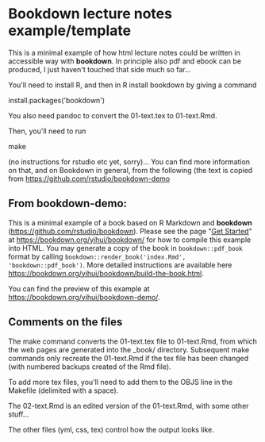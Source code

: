 # Bookdown lecture notes example/template
This is a minimal example of how html lecture notes could be written in accessible way with **bookdown**. In principle also pdf and ebook can be produced, I just haven't touched that side much so far...

You'll need to install R, and then in R install bookdown by giving a command

install.packages('bookdown')

You also need pandoc to convert the 01-text.tex to 01-text.Rmd.

Then, you'll need to run 

make

(no instructions for rstudio etc yet, sorry)... You can find more information on that, and on Bookdown in general, from the following (the text is copied from https://github.com/rstudio/bookdown-demo

## From bookdown-demo:

This is a minimal example of a book based on R Markdown and **bookdown** (https://github.com/rstudio/bookdown). Please see the page "[Get Started](https://bookdown.org/yihui/bookdown/get-started.html)" at https://bookdown.org/yihui/bookdown/ for how to compile this example into HTML. You may generate a copy of the book in `bookdown::pdf_book` format by calling `bookdown::render_book('index.Rmd', 'bookdown::pdf_book')`. More detailed instructions are available here https://bookdown.org/yihui/bookdown/build-the-book.html.

You can find the preview of this example at https://bookdown.org/yihui/bookdown-demo/.


## Comments on the files

The make command converts the 01-text.tex file to 01-text.Rmd, from which the web pages are generated into the \_book/ directory. Subsequent make commands only recreate the 01-text.Rmd if the tex file has been changed (with numbered backups created of the Rmd file).

To add more tex files, you'll need to add them to the OBJS line in the Makefile (delimited with a space).

The 02-text.Rmd is an edited version of the 01-text.Rmd, with some other stuff...

The other files (yml, css, tex) control how the output looks like.

